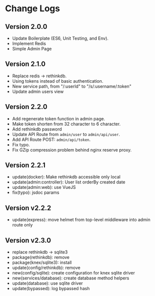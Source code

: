 # Change Logs

## Version 2.0.0
- Update Boilerplate (ES6, Unit Testing, and Env).
- Implement Redis
- Simple Admin Page

## Version 2.1.0
- Replace redis -> rethinkdb.
- Using tokens instead of basic authentication.
- New service path, from "/:userId" to "/s/:username/:token"
- Update admin users view

## Version 2.2.0
- Add regenerate token function in admin page.
- Make token shorten from 32 character to 6 character.
- Add rethinkdb password
- Update API Route from `admin/user` to `admin/api/user`.
- Add API Route POST: `admin/api/token`.
- Fix typo.
- Fix GZip compression problem behind nginx reserve proxy.

## Version 2.2.1
- update(docker): Make rethinkdb accessible only local
- update(admin:controller): User list orderBy created date
- update(admin:web): use VueJS
- fix(typo): jsdoc params

## Version v2.2.2
- update(express): move helmet from top-level middleware into admin route only

## Version v2.3.0
- replace rethinkdb -> sqlite3
- package(rethinkdb): remove
- package(knex/sqlite3): install
- update(config/rethinkdb): remove
- new(config/sqlite): create configuration for knex sqlite driver
- new(services/database): create database method helpers
- update(database): use sqlite driver 
- update(bypassed): log bypassed hash